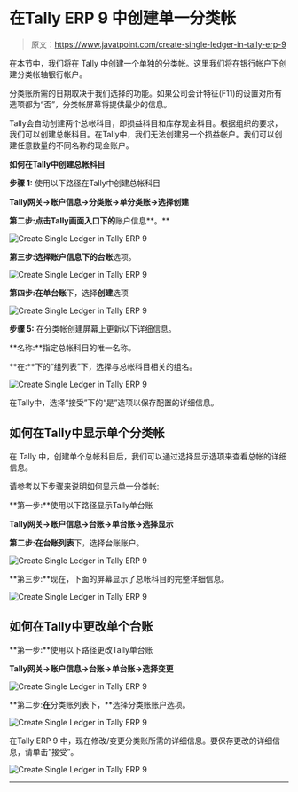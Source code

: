 # 在Tally ERP 9 中创建单一分类帐

> 原文：<https://www.javatpoint.com/create-single-ledger-in-tally-erp-9>

在本节中，我们将在 Tally 中创建一个单独的分类帐。这里我们将在银行帐户下创建分类帐轴银行帐户。

分类账所需的日期取决于我们选择的功能。如果公司会计特征(F11)的设置对所有选项都为“否”，分类帐屏幕将提供最少的信息。

Tally会自动创建两个总帐科目，即损益科目和库存现金科目。根据组织的要求，我们可以创建总帐科目。在Tally中，我们无法创建另一个损益帐户。我们可以创建任意数量的不同名称的现金账户。

**如何在Tally中创建总帐科目**

**步骤 1:** 使用以下路径在Tally中创建总帐科目

**Tally网关→账户信息→分类账→单分类账→选择创建**

**第二步:**点击Tally画面**入口下的**账户信息**。**

![Create Single Ledger in Tally ERP 9](img/be0810db06a8951d5ee3f0c4656ff2d4.png)

**第三步:**选择账户信息下的**台账**选项。

![Create Single Ledger in Tally ERP 9](img/2f76ee05821b50e75e6fc7aebb1ddf51.png)

**第四步:**在**单台账**下，选择**创建**选项

![Create Single Ledger in Tally ERP 9](img/2bd2e433da7acb23940d23699fa6a35f.png)

**步骤 5:** 在分类帐创建屏幕上更新以下详细信息。

**名称:**指定总帐科目的唯一名称。

**在:**下的“组列表”下，选择与总帐科目相关的组名。

![Create Single Ledger in Tally ERP 9](img/a88535b34f9de4d844d67bb2beda9e30.png)

在Tally中，选择“接受”下的“是”选项以保存配置的详细信息。

## 如何在Tally中显示单个分类帐

在 Tally 中，创建单个总帐科目后，我们可以通过选择显示选项来查看总帐的详细信息。

请参考以下步骤来说明如何显示单一分类帐:

**第一步:**使用以下路径显示Tally单台账

**Tally网关→账户信息→台账→单台账→选择显示**

**第二步:**在**台账列表**下，选择台账账户。

![Create Single Ledger in Tally ERP 9](img/21a6742e4945b760a19aa996d7dd249e.png)

**第三步:**现在，下面的屏幕显示了总帐科目的完整详细信息。

![Create Single Ledger in Tally ERP 9](img/c1b45552fc469955fe5e26ef0f592847.png)

## 如何在Tally中更改单个台账

**第一步:**使用以下路径更改Tally单台账

**Tally网关→账户信息→台账→单台账→选择变更**

![Create Single Ledger in Tally ERP 9](img/7db22fb2e8540a424c05270fefdf459e.png)

**第二步:**在**分类账列表下，**选择分类账账户选项。

![Create Single Ledger in Tally ERP 9](img/baab728b1b53019ce48faaade7246f44.png)

在Tally ERP 9 中，现在修改/变更分类账所需的详细信息。要保存更改的详细信息，请单击“接受”。

![Create Single Ledger in Tally ERP 9](img/7adf8836a1bdbf662d2e3e7ff9f920b7.png)

* * *